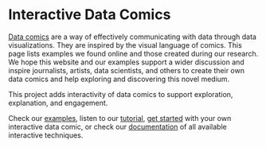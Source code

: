 # Interactive Data Comics

[Data comics](https://datacomics.github.io) are a way of effectively communicating with data through data visualizations. They are inspired by the visual language of comics. This page lists examples we found online and those created during our research. We hope this website and our examples support a wider discussion and inspire journalists, artists, data scientists, and others to create their own data comics and help exploring and discovering this novel medium.

This project adds interactivity of data comics to support exploration, explanation, and engagement.

Check our [examples](examples.html), listen to our [tutorial](tutorial.html), [get started](getstarted.html) with your own interactive data comic, or check our [documentation](documentation.html) of all available interactive techniques.

